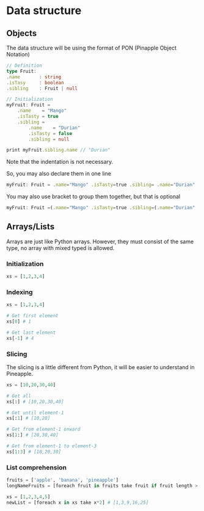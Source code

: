 # Data structure
## Objects
The data structure will be using the format of PON (Pinapple Object Notation)
```ts
// Definition
type Fruit:
.name       : string
.isTasy     : boolean
.sibling    : Fruit | null

// Initialization
myFruit: Fruit = 
    .name    = "Mango" 
    .isTasty = true
    .sibling = 
        .name    = "Durian"
        .isTasty = false
        .sibling = null

print myFruit.sibling.name // "Durian"
```

Note that the indentation is not necessary.  

So, you may also declare them in one line
```ts
myFruit: Fruit = .name="Mango" .isTasty=true .sibling= .name="Durian" .isTasty=false .sibling=null 
```

You may also use bracket to group them together, but that is optional
```ts
myFruit: Fruit =(.name="Mango" .isTasty=true .sibling=(.name="Durian" .isTasty=false .sibling=null))
```

## Arrays/Lists
Arrays are just like Python arrays. However, they must consist of the same type, no array with mixed typed is allowed.

### Initialization
```python
xs = [1,2,3,4]
```

### Indexing
```python
xs = [1,2,3,4]

# Get first element
xs[0] # 1

# Get last element
xs[-1] # 4
```

### Slicing
The slicing is a little different from Python, it will be easier to understand in Pineapple.
```python
xs = [10,20,30,40]

# Get all
xs[:] # [10,20,30,40]

# Get until element-1
xs[:1] # [10,20]

# Get from element-1 onward
xs[1:] # [20,30,40]

# Get from element-1 to element-3
xs[1:3] # [10,20,30]

```

### List comprehension
```python
fruits = ['apple', 'banana', 'pineapple']
longNameFruits = [foreach fruit in fruits take fruit if fruit length > 5] # ['banana', 'pineapple']

xs = [1,2,3,4,5]
newList = [foreach x in xs take x*2] # [1,3,9,16,25]
```